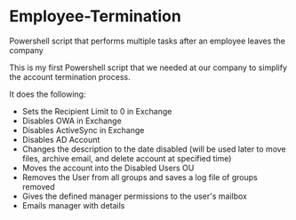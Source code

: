 # Employee-Termination
Powershell script that performs multiple tasks after an employee leaves the company

This is my first Powershell script that we needed at our company to simplify the account termination process. 

It does the following:
- Sets the Recipient Limit to 0 in Exchange
- Disables OWA in Exchange
- Disables ActiveSync in Exchange
- Disables AD Account
- Changes the description to the date disabled (will be used later to move files, archive email, and delete account at specified time)
- Moves the account into the Disabled Users OU
- Removes the User from all groups and saves a log file of groups removed
- Gives the defined manager permissions to the user's mailbox
- Emails manager with details
